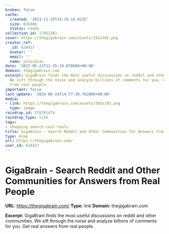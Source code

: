 ```yaml
---
broken: false
cache:
  created: '2023-11-25T14:19:14.013Z'
  size: 826366
  status: ready
collection_id: 17452361
cover: https://thegigabrain.com/assets/192x192.png
creator_ref:
  _id: 624427
  avatar: ''
  email: ''
  name: pitosalas
date: '2023-05-21T11:35:19.078000+00:00'
domain: thegigabrain.com
excerpt: GigaBrain finds the most useful discussions on reddit and other communities.
  We sift through the noise and analyze billions of comments for you. Get real answers
  from real people.
important: false
last_update: '2024-06-24T14:57:38.762000+00:00'
media:
- link: https://thegigabrain.com/assets/192x192.png
  type: image
raindrop_id: 576701474
raindrop_type: link
tags:
- shopping search cool-tools
title: GigaBrain - Search Reddit and Other Communities for Answers from Real People
type: drop
url: https://thegigabrain.com/
user_id: 624427
---
```


# GigaBrain - Search Reddit and Other Communities for Answers from Real People

**URL:** https://thegigabrain.com/
**Type:** link
**Domain:** thegigabrain.com

**Excerpt:** GigaBrain finds the most useful discussions on reddit and other communities. We sift through the noise and analyze billions of comments for you. Get real answers from real people.
